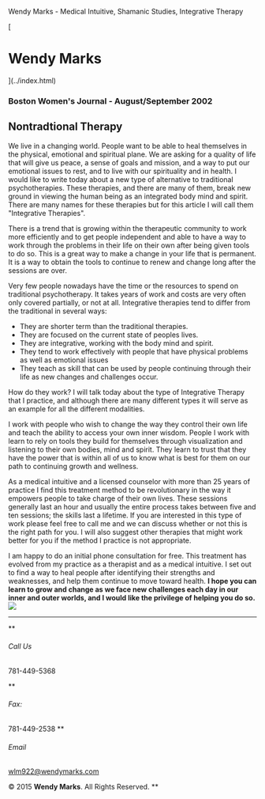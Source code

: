 Wendy Marks - Medical Intuitive, Shamanic Studies, Integrative Therapy  
   
 
 
[ 
# Wendy Marks
](../index.html)   
  

### Boston Women's Journal - August/September 2002
 

## Nontradtional Therapy

We live in a changing world. People want to be able to heal themselves in the physical, emotional and spiritual plane. We are asking for a quality of life that will give us peace, a sense of goals and mission, and a way to put our emotional issues to rest, and to live with our spirituality and in health. I would like to write today about a new type of alternative to traditional psychotherapies. These therapies, and there are many of them, break new ground in viewing the human being as an integrated body mind and spirit. There are many names for these therapies but for this article I will call them "Integrative Therapies".

There is a trend that is growing within the therapeutic community to work more efficiently and to get people independent and able to have a way to work through the problems in their life on their own after being given tools to do so. This is a great way to make a change in your life that is permanent. It is a way to obtain the tools to continue to renew and change long after the sessions are over.

Very few people nowadays have the time or the resources to spend on traditional psychotherapy. It takes years of work and costs are very often only covered partially, or not at all. Integrative therapies tend to differ from the traditional in several ways: 
* They are shorter term than the traditional therapies.
* They are focused on the current state of peoples lives.
* They are integrative, working with the body mind and spirit.
* They tend to work effectively with people that have physical problems as well as emotional issues
* They teach as skill that can be used by people continuing through their life as new changes and challenges occur.


How do they work? I will talk today about the type of Integrative Therapy that I practice, and although there are many different types it will serve as an example for all the different modalities.

I work with people who wish to change the way they control their own life and teach the ability to access your own inner wisdom. People I work with learn to rely on tools they build for themselves through visualization and listening to their own bodies, mind and spirit. They learn to trust that they have the power that is within all of us to know what is best for them on our path to continuing growth and wellness.

As a medical intuitive and a licensed counselor with more than 25 years of practice I find this treatment method to be revolutionary in the way it empowers people to take charge of their own lives. These sessions generally last an hour and usually the entire process takes between five and ten sessions; the skills last a lifetime. If you are interested in this type of work please feel free to call me and we can discuss whether or not this is the right path for you. I will also suggest other therapies that might work better for you if the method I practice is not appropriate.

I am happy to do an initial phone consultation for free. This treatment has evolved from my practice as a therapist and as a medical intuitive. I set out to find a way to heal people after identifying their strengths and weaknesses, and help them continue to move toward health. **I hope you can learn to grow and change as we face new challenges each day in our inner and outer worlds, and I would like the privilege of helping you do so.**
![](../img/wolflogo.png)
* * *
**
###### Call Us

781-449-5368  

**
###### Fax:

781-449-2538
**
###### Email

[wlm922@wendymarks.com](mailto:yourname@domain.com)
  
 

© 2015 **Wendy Marks**. All Rights Reserved.
   **